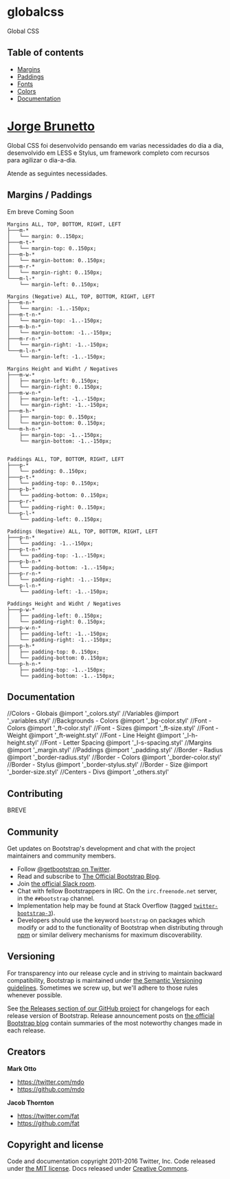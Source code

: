 # globalcss
Global CSS

## Table of contents

* [Margins](#Margins)
* [Paddings](#Paddings)
* [Fonts](#Fonts)
* [Colors](#Colors)
* [Documentation](#Documentation)



# [Jorge Brunetto](http://jorgebrunetto.com.br)

Global CSS foi desenvolvido pensando em varias necessidades do dia a dia, desenvolvido em LESS e Stylus, um framework completo com recursos para agilizar o dia-a-dia.

Atende as seguintes necessidades.

## Margins / Paddings
Em breve
Coming Soon

```
Margins ALL, TOP, BOTTOM, RIGHT, LEFT
├───m-*
│   └── margin: 0..150px;
├───m-t-*
│   └── margin-top: 0..150px;
├───m-b-*
│   └── margin-bottom: 0..150px;
├───m-r-*
│   └── margin-right: 0..150px;
└───m-l-*
    └── margin-left: 0..150px;

Margins (Negative) ALL, TOP, BOTTOM, RIGHT, LEFT
├───m-n-*   
│   └── margin: -1..-150px;
├───m-t-n-*
│   └── margin-top: -1..-150px;
├───m-b-n-*
│   └── margin-bottom: -1..-150px;
├───m-r-n-*
│   └── margin-right: -1..-150px;
└───m-l-n-*
    └── margin-left: -1..-150px;

Margins Height and Widht / Negatives
├───m-w-*   
│   ├── margin-left: 0..150px;
│   └── margin-right: 0..150px;
├───m-w-n-*   
│   ├── margin-left: -1..-150px;
│   └── margin-right: -1..-150px;
├───m-h-*   
│   ├── margin-top: 0..150px;
│   └── margin-bottom: 0..150px;
└───m-h-n-*   
    ├── margin-top: -1..-150px;
    └── margin-bottom: -1..-150px;


Paddings ALL, TOP, BOTTOM, RIGHT, LEFT
├───p-*
│   └── padding: 0..150px;
├───p-t-*
│   └── padding-top: 0..150px;
├───p-b-*
│   └── padding-bottom: 0..150px;
├───p-r-*
│   └── padding-right: 0..150px;
└───p-l-*
    └── padding-left: 0..150px;

Paddings (Negative) ALL, TOP, BOTTOM, RIGHT, LEFT
├───p-n-*   
│   └── padding: -1..-150px;
├───p-t-n-*
│   └── padding-top: -1..-150px;
├───p-b-n-*
│   └── padding-bottom: -1..-150px;
├───p-r-n-*
│   └── padding-right: -1..-150px;
└───p-l-n-*
    └── padding-left: -1..-150px;

Paddings Height and Widht / Negatives
├───p-w-*   
│   ├── padding-left: 0..150px;
│   └── padding-right: 0..150px;
├───p-w-n-*   
│   ├── padding-left: -1..-150px;
│   └── padding-right: -1..-150px;
├───p-h-*   
│   ├── padding-top: 0..150px;
│   └── padding-bottom: 0..150px;
└───p-h-n-*   
    ├── padding-top: -1..-150px;
    └── padding-bottom: -1..-150px;
```

## Documentation

//Colors - Globais
@import '_colors.styl'
//Variables
@import '_variables.styl'
//Backgrounds - Colors
@import '_bg-color.styl'
//Font - Colors
@import '_ft-color.styl'
//Font - Sizes
@import '_ft-size.styl'
//Font - Weight
@import '_ft-weight.styl'
//Font - Line Height
@import '_l-h-height.styl'
//Font - Letter Spacing
@import '_l-s-spacing.styl'
//Margins
@import '_margin.styl'
//Paddings
@import '_padding.styl'
//Border - Radius
@import '_border-radius.styl'
//Border - Colors
@import '_border-color.styl'
//Border - Stylus
@import '_border-stylus.styl'
//Border - Size
@import '_border-size.styl'
//Centers - Divs
@import '_others.styl'


## Contributing

BREVE


## Community

Get updates on Bootstrap's development and chat with the project maintainers and community members.

* Follow [@getbootstrap on Twitter](https://twitter.com/getbootstrap).
* Read and subscribe to [The Official Bootstrap Blog](http://blog.getbootstrap.com).
* Join [the official Slack room](https://bootstrap-slack.herokuapp.com).
* Chat with fellow Bootstrappers in IRC. On the `irc.freenode.net` server, in the `##bootstrap` channel.
* Implementation help may be found at Stack Overflow (tagged [`twitter-bootstrap-3`](https://stackoverflow.com/questions/tagged/twitter-bootstrap-3)).
* Developers should use the keyword `bootstrap` on packages which modify or add to the functionality of Bootstrap when distributing through [npm](https://www.npmjs.com/browse/keyword/bootstrap) or similar delivery mechanisms for maximum discoverability.


## Versioning

For transparency into our release cycle and in striving to maintain backward compatibility, Bootstrap is maintained under [the Semantic Versioning guidelines](http://semver.org/). Sometimes we screw up, but we'll adhere to those rules whenever possible.

See [the Releases section of our GitHub project](https://github.com/twbs/bootstrap/releases) for changelogs for each release version of Bootstrap. Release announcement posts on [the official Bootstrap blog](http://blog.getbootstrap.com) contain summaries of the most noteworthy changes made in each release.


## Creators

**Mark Otto**

* <https://twitter.com/mdo>
* <https://github.com/mdo>

**Jacob Thornton**

* <https://twitter.com/fat>
* <https://github.com/fat>


## Copyright and license

Code and documentation copyright 2011-2016 Twitter, Inc. Code released under [the MIT license](https://github.com/twbs/bootstrap/blob/master/LICENSE). Docs released under [Creative Commons](https://github.com/twbs/bootstrap/blob/master/docs/LICENSE).
